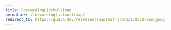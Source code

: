 ```yaml
---
title: ForwardingListMultimap
permalink: /forwardinglistmultimap/
redirect_to: https://guava.dev/releases/snapshot-jre/api/docs/com/google/common/collect/ForwardingListMultimap.html
---
```

